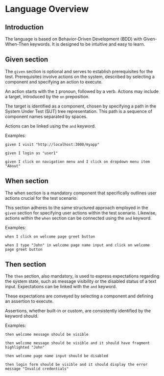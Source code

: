 # Language Overview

## Introduction

The language is based on Behavior-Driven Development (BDD) with Given-When-Then keywords. It is designed to be intuitive and easy to learn.

## Given section

The `given` section is optional and serves to establish prerequisites for the test. Prerequisites involve actions on the system, described by selecting a component and specifying an action to execute.

An action starts with the `I` pronoun, followed by a verb. Actions may include a target, introduced by the `on` preposition.

The target is identified as a component, chosen by specifying a path in the System Under Test (SUT) tree representation. This path is a sequence of component names separated by spaces.

Actions can be linked using the `and` keyword.

Examples:

```
given I visit "http://localhost:3000/myapp"

given I login as "user1"

given I click on navigation menu and I click on dropdown menu item "About"
```

## When section

The when section is a mandatory component that specifically outlines user actions crucial for the test scenario.

This section adheres to the same structured approach employed in the `given` section for specifying user actions within the test scenario. Likewise, actions within the `when` section can be connected using the `and` keyword.

Examples:

```
when I click on welcome page greet button

when I type "John" in welcome page name input and click on welcome page greet button
```

## Then section

The `then` section, also mandatory, is used to express expectations regarding the system state, such as message visibility or the disabled status of a text input. Expectations can be linked with the `and` keyword.

These expectations are conveyed by selecting a component and defining an assertion to execute.

Assertions, whether built-in or custom, are consistently identified by the keyword should.

Examples:

```
then welcome message should be visible

then welcome message should be visible and it should have fragment highlighted "John"

then welcome page name input should be disabled

then login form should be visible and it should display the error message "Invalid credentials"
```

